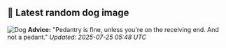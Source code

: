 ## 🐶 Latest random dog image
![Dog](https://images.dog.ceo/breeds/pug/n02110958_6627.jpg)
**Advice:** "Pedantry is fine, unless you're on the receiving end. And not a pedant."
*Updated: 2025-07-25 05:48 UTC*
